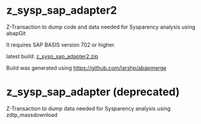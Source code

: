 # z_sysp_sap_adapter2 

Z-Transaction to dump code and data needed for Sysparency analysis using abapGit

It requires SAP BASIS version 702 or higher.
 
latest build: [z_sysp_sap_adapter2.zip](https://github.com/reqpool/z_sysp_sap_adapter/files/11383344/z_sysp_sap_adapter2.zip)

Build was generated using https://github.com/larshp/abapmerge


# z_sysp_sap_adapter (deprecated)

Z-Transaction to dump data needed for Sysparency analysis using zdtp_massdownload
